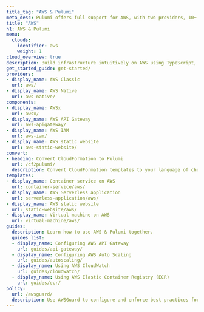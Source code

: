 ```yaml
---
title_tag: "AWS & Pulumi"
meta_desc: Pulumi offers full support for AWS, with two providers, 10+ components, templates and guides.
title: "AWS"
h1: AWS & Pulumi
menu:
  clouds:
    identifier: aws
    weight: 1
cloud_overview: true
description: Build infrastructure intuitively on AWS using TypeScript, Python, Go, C#, Java or YAML. Pulumi supports all AWS services and stays up-to-date with all AWS features.
get_started_guide: get-started/
providers:
- display_name: AWS Classic
  url: aws/
- display_name: AWS Native
  url: aws-native/
components:
- display_name: AWSx
  url: awsx/
- display_name: AWS API Gateway
  url: aws-apigateway/
- display_name: AWS IAM
  url: aws-iam/
- display_name: AWS static website
  url: aws-static-website/
convert:
- heading: Convert CloudFormation to Pulumi
  url: /cf2pulumi/
  description: Convert CloudFormation templates to your language of choice with Pulumi's conversion tool.
templates:
- display_name: Container service on AWS
  url: container-service/aws/
- display_name: AWS Serverless application
  url: serverless-application/aws/
- display_name: AWS static website
  url: static-website/aws/
- display_name: Virtual machine on AWS
  url: virtual-machine/aws/
guides:
  description: Learn how to use AWS & Pulumi together.
  guides_list:
  - display_name: Configuring AWS API Gateway
    url: guides/api-gateway/
  - display_name: Configuring AWS Auto Scaling
    url: guides/autoscaling/
  - display_name: Using AWS CloudWatch
    url: guides/cloudwatch/
  - display_name: Using AWS Elastic Container Registry (ECR)
    url: guides/ecr/
policy:
  url: /awsguard/
  description: Use AWSGuard to configure and enforce best practices for your Pulumi stacks.
---
```

